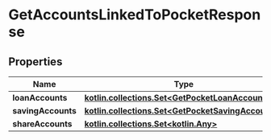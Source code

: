 
# GetAccountsLinkedToPocketResponse

## Properties
| Name | Type | Description | Notes |
| ------------ | ------------- | ------------- | ------------- |
| **loanAccounts** | [**kotlin.collections.Set&lt;GetPocketLoanAccounts&gt;**](GetPocketLoanAccounts.md) |  |  [optional] |
| **savingAccounts** | [**kotlin.collections.Set&lt;GetPocketSavingAccounts&gt;**](GetPocketSavingAccounts.md) |  |  [optional] |
| **shareAccounts** | [**kotlin.collections.Set&lt;kotlin.Any&gt;**](kotlin.Any.md) |  |  [optional] |



